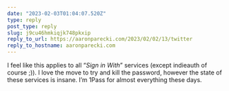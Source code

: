 ```yaml
---
date: "2023-02-03T01:04:07.520Z"
type: reply 
post_type: reply
slug: j9cu46hmkiqjk748pkxip
reply_to_url: https://aaronparecki.com/2023/02/02/13/twitter
reply_to_hostname: aaronparecki.com
---
```

I feel like this applies to all “_Sign in With_” services (except indieauth of course ;)). I love the move to try and kill the password, however the state of these services is insane. I’m 1Pass for almost everything these days. 
